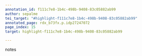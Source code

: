 ```yaml
---
annotation_id: f111c7e8-1b4c-498b-9408-83c05882ab99
author: sepalme
tei_target: "#highlight-f111c7e8-1b4c-498b-9408-83c05882ab99"
annotated_page: rdx_b73fx.p.idp27247072
page_index: 15
target: highlight-f111c7e8-1b4c-498b-9408-83c05882ab99

---
```

notes